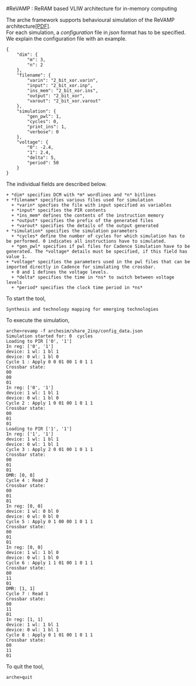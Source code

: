 #ReVAMP : ReRAM based VLIW architecture for in-memory computing 



The arche framework supports behavioural simulation of the ReVAMP architecture[[PDF]](https://ieeexplore.ieee.org/document/7927095).  
For each simulation, a *configuration* file in *json* format has to be specified. We explain the configuration file with an example.

```
{
    "dim": {
        "m": 3,
        "n": 2
    },
    "filename": {
        "varin": "2_bit_xor.varin",
        "input": "2_bit_xor.inp",
        "ins_mem": "2_bit_xor.ins",
        "output": "2_bit_xor",
        "varout": "2_bit_xor.varout"
    },
    "simulation": {
        "gen_pwl": 1,
        "cycles": 0,
        "print_ins": 1,
        "verbose": 0
    },
    "voltage": {
        "0": -2.4,
        "1": 2.4,
        "delta": 5,
        "period": 50
    }
}
```

The individual fields are described below.

    + *dim* specifies DCM with *m* wordlines and *n* bitlines
    + *filename* specifies various files used for simulation
      + *varin* specfies the file with input specified as variables
      + *input* specifies the PIR contents
      + *ins_mem* defines the contents of the instruction memory
      + *output* specifies the prefix of the generated files
      + *varout* specifies the details of the output generated
    + *simulation* specifies the simulation parameters
      + *cycles* define the number of cycles for which simulation has to be performed. 0 indicates all instructions have to simulated.
      + *gen_pwl* specifies if pwl files for Cadence Simulation have to be generated. The *voltage* details must be specified, if this field has value 1.
    + *voltage* specifies the parameters used in the pwl files that can be imported directly in Cadence for simulating the crossbar.
      + 0 and 1 defines the voltage levels.
      + *delta* specifies the time in *ns* to switch between voltage levels
      + *period* specifies the clock time period in *ns* 


To start the tool, 
``` $ python3 arche.py 
Synthesis and technology mapping for emerging technologies
```

To execute the simulation, 
```
arche>revamp -f archesim/share_2inp/config_data.json 
Simulation started for: 0  cycles
Loading to PIR ['0', '1']
In reg: ['0', '1']
device: 1 wl: 1 bl 1
device: 0 wl: 1 bl 0
Cycle 1 : Apply 0 0 01 00 1 0 1 1
Crossbar state:
00
00
01
In reg: ['0', '1']
device: 1 wl: 1 bl 1
device: 0 wl: 1 bl 0
Cycle 2 : Apply 1 0 01 00 1 0 1 1
Crossbar state:
00
01
01
Loading to PIR ['1', '1']
In reg: ['1', '1']
device: 1 wl: 1 bl 1
device: 0 wl: 1 bl 1
Cycle 3 : Apply 2 0 01 00 1 0 1 1
Crossbar state:
00
01
01
DMR: [0, 0]
Cycle 4 : Read 2
Crossbar state:
00
01
01
In reg: [0, 0]
device: 1 wl: 0 bl 0
device: 0 wl: 0 bl 0
Cycle 5 : Apply 0 1 00 00 1 0 1 1
Crossbar state:
00
01
01
In reg: [0, 0]
device: 1 wl: 1 bl 0
device: 0 wl: 1 bl 0
Cycle 6 : Apply 1 1 01 00 1 0 1 1
Crossbar state:
00
11
01
DMR: [1, 1]
Cycle 7 : Read 1
Crossbar state:
00
11
01
In reg: [1, 1]
device: 1 wl: 1 bl 1
device: 0 wl: 1 bl 1
Cycle 8 : Apply 0 1 01 00 1 0 1 1
Crossbar state:
00
11
01
```

To quit the tool,

```arche>quit```